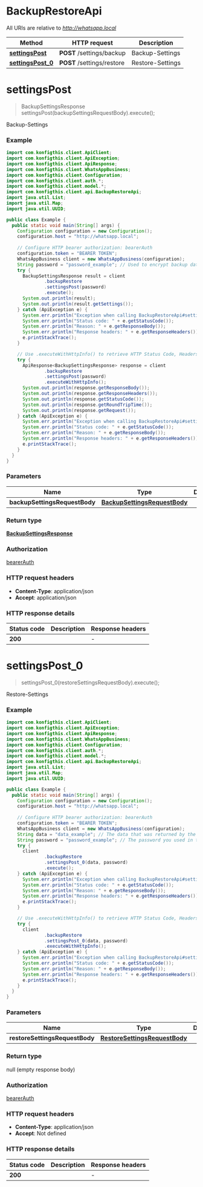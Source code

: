 # BackupRestoreApi

All URIs are relative to *http://whatsapp.local*

| Method | HTTP request | Description |
|------------- | ------------- | -------------|
| [**settingsPost**](BackupRestoreApi.md#settingsPost) | **POST** /settings/backup | Backup-Settings |
| [**settingsPost_0**](BackupRestoreApi.md#settingsPost_0) | **POST** /settings/restore | Restore-Settings |


<a name="settingsPost"></a>
# **settingsPost**
> BackupSettingsResponse settingsPost(backupSettingsRequestBody).execute();

Backup-Settings

### Example
```java
import com.konfigthis.client.ApiClient;
import com.konfigthis.client.ApiException;
import com.konfigthis.client.ApiResponse;
import com.konfigthis.client.WhatsAppBusiness;
import com.konfigthis.client.Configuration;
import com.konfigthis.client.auth.*;
import com.konfigthis.client.model.*;
import com.konfigthis.client.api.BackupRestoreApi;
import java.util.List;
import java.util.Map;
import java.util.UUID;

public class Example {
  public static void main(String[] args) {
    Configuration configuration = new Configuration();
    configuration.host = "http://whatsapp.local";
    
    // Configure HTTP bearer authorization: bearerAuth
    configuration.token = "BEARER TOKEN";
    WhatsAppBusiness client = new WhatsAppBusiness(configuration);
    String password = "password_example"; // Used to encrypt backup data for security
    try {
      BackupSettingsResponse result = client
              .backupRestore
              .settingsPost(password)
              .execute();
      System.out.println(result);
      System.out.println(result.getSettings());
    } catch (ApiException e) {
      System.err.println("Exception when calling BackupRestoreApi#settingsPost");
      System.err.println("Status code: " + e.getStatusCode());
      System.err.println("Reason: " + e.getResponseBody());
      System.err.println("Response headers: " + e.getResponseHeaders());
      e.printStackTrace();
    }

    // Use .executeWithHttpInfo() to retrieve HTTP Status Code, Headers and Request
    try {
      ApiResponse<BackupSettingsResponse> response = client
              .backupRestore
              .settingsPost(password)
              .executeWithHttpInfo();
      System.out.println(response.getResponseBody());
      System.out.println(response.getResponseHeaders());
      System.out.println(response.getStatusCode());
      System.out.println(response.getRoundTripTime());
      System.out.println(response.getRequest());
    } catch (ApiException e) {
      System.err.println("Exception when calling BackupRestoreApi#settingsPost");
      System.err.println("Status code: " + e.getStatusCode());
      System.err.println("Reason: " + e.getResponseBody());
      System.err.println("Response headers: " + e.getResponseHeaders());
      e.printStackTrace();
    }
  }
}

```

### Parameters

| Name | Type | Description  | Notes |
|------------- | ------------- | ------------- | -------------|
| **backupSettingsRequestBody** | [**BackupSettingsRequestBody**](BackupSettingsRequestBody.md)|  | |

### Return type

[**BackupSettingsResponse**](BackupSettingsResponse.md)

### Authorization

[bearerAuth](../README.md#bearerAuth)

### HTTP request headers

 - **Content-Type**: application/json
 - **Accept**: application/json

### HTTP response details
| Status code | Description | Response headers |
|-------------|-------------|------------------|
| **200** |  |  -  |

<a name="settingsPost_0"></a>
# **settingsPost_0**
> settingsPost_0(restoreSettingsRequestBody).execute();

Restore-Settings

### Example
```java
import com.konfigthis.client.ApiClient;
import com.konfigthis.client.ApiException;
import com.konfigthis.client.ApiResponse;
import com.konfigthis.client.WhatsAppBusiness;
import com.konfigthis.client.Configuration;
import com.konfigthis.client.auth.*;
import com.konfigthis.client.model.*;
import com.konfigthis.client.api.BackupRestoreApi;
import java.util.List;
import java.util.Map;
import java.util.UUID;

public class Example {
  public static void main(String[] args) {
    Configuration configuration = new Configuration();
    configuration.host = "http://whatsapp.local";
    
    // Configure HTTP bearer authorization: bearerAuth
    configuration.token = "BEARER TOKEN";
    WhatsAppBusiness client = new WhatsAppBusiness(configuration);
    String data = "data_example"; // The data that was returned by the /v1/settings/backup API call
    String password = "password_example"; // The password you used in the /v1/settings/backup API call to encrypt the backup data
    try {
      client
              .backupRestore
              .settingsPost_0(data, password)
              .execute();
    } catch (ApiException e) {
      System.err.println("Exception when calling BackupRestoreApi#settingsPost_0");
      System.err.println("Status code: " + e.getStatusCode());
      System.err.println("Reason: " + e.getResponseBody());
      System.err.println("Response headers: " + e.getResponseHeaders());
      e.printStackTrace();
    }

    // Use .executeWithHttpInfo() to retrieve HTTP Status Code, Headers and Request
    try {
      client
              .backupRestore
              .settingsPost_0(data, password)
              .executeWithHttpInfo();
    } catch (ApiException e) {
      System.err.println("Exception when calling BackupRestoreApi#settingsPost_0");
      System.err.println("Status code: " + e.getStatusCode());
      System.err.println("Reason: " + e.getResponseBody());
      System.err.println("Response headers: " + e.getResponseHeaders());
      e.printStackTrace();
    }
  }
}

```

### Parameters

| Name | Type | Description  | Notes |
|------------- | ------------- | ------------- | -------------|
| **restoreSettingsRequestBody** | [**RestoreSettingsRequestBody**](RestoreSettingsRequestBody.md)|  | |

### Return type

null (empty response body)

### Authorization

[bearerAuth](../README.md#bearerAuth)

### HTTP request headers

 - **Content-Type**: application/json
 - **Accept**: Not defined

### HTTP response details
| Status code | Description | Response headers |
|-------------|-------------|------------------|
| **200** |  |  -  |


